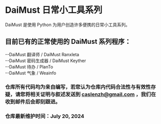 # DaiMust 日常小工具系列
DaiMust 是使用 Python 为用户创造许多便携的日常小工具系列。

## 目前已有的正常使用的 DaiMust 系列程序：
--DaiMust 翻译师 / DaiMust Ranxleta  
--DaiMust 密码生成器 / DaiMust Keyther  
--DaiMust 待办 / PlanTo  
--DaiMust 气象 / Weainfo  

### 仓库所有代码均为亲自编写，若您认为仓库内代码合法性与有效性存疑，请您将相关证明与叙述发送到 [caslenzh@gmail.com](mailto:caslenzh@gmail.com) ，我们在收到邮件后会即刻跟进。  

### 仓库最新维护时间：July 20, 2024
